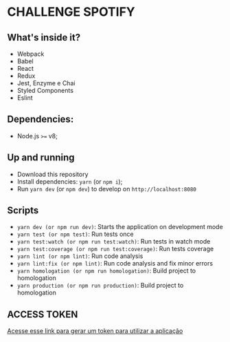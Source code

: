 # CHALLENGE SPOTIFY

## What's inside it?

* Webpack
* Babel
* React
* Redux
* Jest, Enzyme e Chai
* Styled Components
* Eslint

## Dependencies:

- Node.js `>=` v8;

## Up and running

- Download this repository
- Install dependencies: `yarn` (or `npm i`);
- Run `yarn dev` (or `npm dev`) to develop on `http://localhost:8080`

## Scripts

- `yarn dev (or npm run dev)`: Starts the application on development mode
- `yarn test (or npm test)`: Run tests once
- `yarn test:watch (or npm run test:watch)`: Run tests in watch mode
- `yarn test:coverage (or npm run test:coverage)`: Run tests coverage
- `yarn lint (or npm lint)`: Run code analysis
- `yarn lint:fix (or npm lint)`: Run code analysis and fix minor errors
- `yarn homologation (or npm run homologation)`: Build project to homologation
- `yarn production (or npm run production)`: Build project to homologation

## ACCESS TOKEN 

[Acesse esse link para gerar um token para utilizar a aplicação](https://developer.spotify.com/console/get-album-tracks/?id=7bUuKrK0ksqlJ2oDYfo0N5&market=&limit=&offset=)
